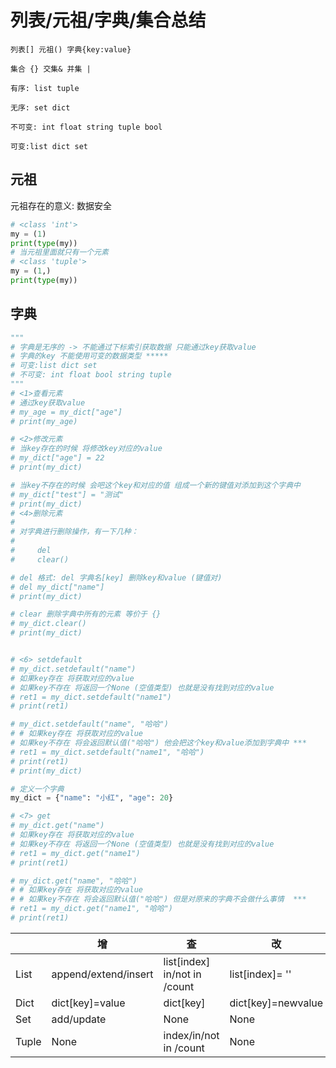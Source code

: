 # 列表/元祖/字典/集合总结

    列表[] 元祖() 字典{key:value}
    
    集合 {} 交集& 并集 |
    
    有序: list tuple
    
    无序: set dict
    
    不可变: int float string tuple bool
    
    可变:list dict set

## 元祖

元祖存在的意义: 数据安全

``` python
# <class 'int'>
my = (1)
print(type(my))
# 当元祖里面就只有一个元素
# <class 'tuple'>
my = (1,)
print(type(my))

```

## 字典

```Python
"""
# 字典是无序的 -> 不能通过下标索引获取数据 只能通过key获取value
# 字典的key 不能使用可变的数据类型 *****
# 可变:list dict set
# 不可变: int float bool string tuple
"""
# <1>查看元素
# 通过key获取value
# my_age = my_dict["age"]
# print(my_age)

# <2>修改元素
# 当key存在的时候 将修改key对应的value
# my_dict["age"] = 22
# print(my_dict)

# 当key不存在的时候 会吧这个key和对应的值 组成一个新的键值对添加到这个字典中
# my_dict["test"] = "测试"
# print(my_dict)
# <4>删除元素
#
# 对字典进行删除操作，有一下几种：
#
#     del
#     clear()

# del 格式: del 字典名[key] 删除key和value (键值对)
# del my_dict["name"]
# print(my_dict)

# clear 删除字典中所有的元素 等价于 {}
# my_dict.clear()
# print(my_dict)


# <6> setdefault
# my_dict.setdefault("name")
# 如果key存在 将获取对应的value
# 如果key不存在 将返回一个None (空值类型) 也就是没有找到对应的value
# ret1 = my_dict.setdefault("name1")
# print(ret1)

# my_dict.setdefault("name", "哈哈")
# # 如果key存在 将获取对应的value
# 如果key不存在 将会返回默认值("哈哈") 他会把这个key和value添加到字典中 ***
# ret1 = my_dict.setdefault("name1", "哈哈")
# print(ret1)
# print(my_dict)

# 定义一个字典
my_dict = {"name": "小红", "age": 20}

# <7> get
# my_dict.get("name")
# 如果key存在 将获取对应的value
# 如果key不存在 将返回一个None (空值类型) 也就是没有找到对应的value
# ret1 = my_dict.get("name1")
# print(ret1)

# my_dict.get("name", "哈哈")
# # 如果key存在 将获取对应的value
# # 如果key不存在 将会返回默认值("哈哈") 但是对原来的字典不会做什么事情  ***
# ret1 = my_dict.get("name1", "哈哈")
# print(ret1)

```

| &nbsp; | 增                   | 查                           | 改                 | 删                         |
| ------ | -------------------- | ---------------------------- | ------------------ | -------------------------- |
| List   | append/extend/insert | list[index] in/not in /count | list[index]= ''    | del/pop/remove(元素)/clear |
| Dict   | dict[key]=value      | dict[key]                    | dict[key]=newvalue | del clear()                |
| Set    | add/update           | None                         | None               | remove/pop/discard         |
| Tuple  | None                 | index/in/not in /count       | None               | None                       |